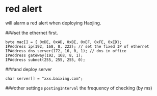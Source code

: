 red alert
=========

will alarm a red alert when deploying Haojing.

###set the ethernet first.

```
byte mac[] = { 0xDE, 0xAD, 0xBE, 0xEF, 0xFE, 0xED};
IPAddress ip(192, 168, 8, 222); // set the fixed IP of ethernet
IPAddress dns_server(172, 16, 0, 1); // dns in office
IPAddress gateway(192, 168, 8, 1);
IPAddress subnet(255, 255, 255, 0);
```

###and deploy server
```
char server[] = "xxx.baixing.com";
```

###other settings
```postingInterval``` the frequency of checking (by ms)

